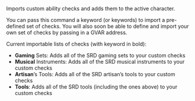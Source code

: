 Imports custom ability checks and adds them to the active character.

You can pass this command a keyword (or keywords) to import a pre-defined set of checks. You will also soon be able to define and import your own set of checks by passing in a GVAR address.

Current importable lists of checks (with keyword in bold):
- **Gaming** Sets: Adds all of the SRD gaming sets to your custom checks
- **Musical** Instruments: Adds all of the SRD musical instruments to your custom checks
- **Artisan**’s Tools: Adds all of the SRD artisan’s tools to your custom checks
- **Tools**: Adds all of the SRD tools (including the ones above) to your custom checks